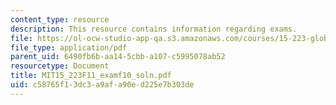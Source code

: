 ```yaml
---
content_type: resource
description: This resource contains information regarding exams.
file: https://ol-ocw-studio-app-qa.s3.amazonaws.com/courses/15-223-global-markets-national-politics-and-the-competitive-advantage-of-firms-fall-2011/c58765f13dc3a9afa90ed225e7b303de_MIT15_223F11_examf10_soln.pdf
file_type: application/pdf
parent_uid: 6490fb6b-aa14-5cbb-a107-c5995078ab52
resourcetype: Document
title: MIT15_223F11_examf10_soln.pdf
uid: c58765f1-3dc3-a9af-a90e-d225e7b303de
---
```

